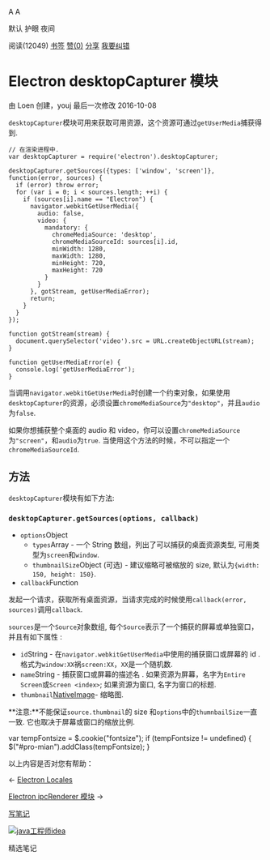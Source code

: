 [](javascript:; "折叠/展开")[](javascript:; "视觉主题设置")

A A

默认 护眼 夜间

阅读(12049) [书签](javascript:;) [赞(0)](javascript:;) [分享](javascript:; "分享") [我要纠错](/edit/electronmanual/electronmanual-desktop-capturer)

Electron desktopCapturer 模块
===========================

由 Loen 创建，youj 最后一次修改 2016-10-08

`desktopCapturer`模块可用来获取可用资源，这个资源可通过`getUserMedia`捕获得到.

    // 在渲染进程中.
    var desktopCapturer = require('electron').desktopCapturer;
    
    desktopCapturer.getSources({types: ['window', 'screen']}, function(error, sources) {
      if (error) throw error;
      for (var i = 0; i < sources.length; ++i) {
        if (sources[i].name == "Electron") {
          navigator.webkitGetUserMedia({
            audio: false,
            video: {
              mandatory: {
                chromeMediaSource: 'desktop',
                chromeMediaSourceId: sources[i].id,
                minWidth: 1280,
                maxWidth: 1280,
                minHeight: 720,
                maxHeight: 720
              }
            }
          }, gotStream, getUserMediaError);
          return;
        }
      }
    });
    
    function gotStream(stream) {
      document.querySelector('video').src = URL.createObjectURL(stream);
    }
    
    function getUserMediaError(e) {
      console.log('getUserMediaError');
    }
    

当调用`navigator.webkitGetUserMedia`时创建一个约束对象，如果使用`desktopCapturer`的资源，必须设置`chromeMediaSource`为`"desktop"`，并且`audio`为`false`.

如果你想捕获整个桌面的 audio 和 video，你可以设置`chromeMediaSource`为`"screen"`，和`audio`为`true`. 当使用这个方法的时候，不可以指定一个`chromeMediaSourceId`.

方法
--

`desktopCapturer`模块有如下方法:

### `desktopCapturer.getSources(options, callback)`

*   `options`Object
    *   `types`Array - 一个 String 数组，列出了可以捕获的桌面资源类型, 可用类型为`screen`和`window`.
    *   `thumbnailSize`Object (可选) - 建议缩略可被缩放的 size, 默认为`{width: 150, height: 150}`.
*   `callback`Function

发起一个请求，获取所有桌面资源，当请求完成的时候使用`callback(error, sources)`调用`callback`.

`sources`是一个`Source`对象数组, 每个`Source`表示了一个捕获的屏幕或单独窗口，并且有如下属性 :

*   `id`String - 在`navigator.webkitGetUserMedia`中使用的捕获窗口或屏幕的 id . 格式为`window:XX`祸`screen:XX`，`XX`是一个随机数.
*   `name`String - 捕获窗口或屏幕的描述名 . 如果资源为屏幕，名字为`Entire Screen`或`Screen <index>`; 如果资源为窗口, 名字为窗口的标题.
*   `thumbnail`[NativeImage](https://www.w3cschool.cn/electronmanual/electronmanual-native-image.html)\- 缩略图.

**注意:**不能保证`source.thumbnail`的 size 和`options`中的`thumnbailSize`一直一致. 它也取决于屏幕或窗口的缩放比例.

var tempFontsize = $.cookie("fontsize"); if (tempFontsize != undefined) { $("#pro-mian").addClass(tempFontsize); }

以上内容是否对您有帮助：

← [Electron Locales](/electronmanual/electronmanual-reok27nq.html "上一篇：Electron Locales")

[Electron ipcRenderer 模块](/electronmanual/electronmanual-ipc-renderer.html "下一篇：Electron ipcRenderer 模块") →

[写笔记](javascript:;)

[![java工程师idea](/attachments/image/20190115/1547553980272487.png)](https://www.w3cschool.cn/minicourse/play/javabasics_idea_my)

精选笔记